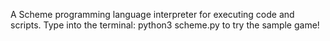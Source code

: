 A Scheme programming language interpreter for executing code and scripts.
Type into the terminal: python3 scheme.py to try the sample game!
